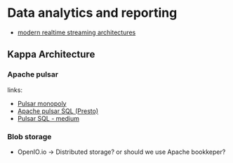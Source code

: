 
# Data analytics and reporting 

* [modern realtime streaming architectures](https://www.slideshare.net/arunkejariwal/modern-realtime-streaming-architectures)


## Kappa Architecture

### Apache pulsar

links: 

* [Pulsar monopoly](https://www.youtube.com/watch?v=0Oatl_d6CfA&list=UUW7EEMO5LACmabd4lKulQbQ&index=25)
* [Apache pulsar SQL (Presto)](https://www.splunk.com/en_us/blog/it/querying-data-streams-with-apache-pulsar-sql.html)
* [Pulsar SQL - medium](https://www.splunk.com/en_us/blog/it/querying-data-streams-with-apache-pulsar-sql.html)

### Blob storage

* OpenIO.io -> Distributed storage? or should we use Apache bookkeper?
